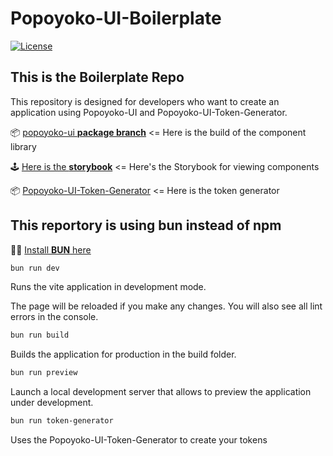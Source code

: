 # Popoyoko-UI-Boilerplate

[![License](https://img.shields.io/badge/License-MIT-blue.svg)](https://opensource.org/licenses/MIT)

## This is the **Boilerplate Repo**

This repository is designed for developers who want to create an application using Popoyoko-UI and Popoyoko-UI-Token-Generator.

📦 [popoyoko-ui **package branch**](https://github.com/Popoyoko/popoyoko-ui/tree/package) <= Here is the build of the component library

🕹️ [Here is the **storybook**](https://popoyoko.github.io/popoyoko-ui/) <= Here's the Storybook for viewing components

📦 [Popoyoko-UI-Token-Generator](https://github.com/Popoyoko/popoyoko-ui/tree/dev-package) <= Here is the token generator


## This reportory is using bun instead of npm

🏴‍☠️ [Install **BUN** here](https://bun.sh/)

```bash
bun run dev
```

Runs the vite application in development mode.

The page will be reloaded if you make any changes.
You will also see all lint errors in the console.

```bash
bun run build
```

Builds the application for production in the build folder.

```bash
bun run preview
```

Launch a local development server that allows to preview the application under development.

```bash
bun run token-generator
```

Uses the Popoyoko-UI-Token-Generator to create your tokens 

